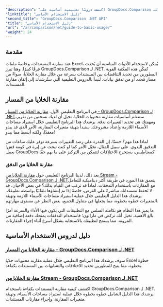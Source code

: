 ```yaml
---
"description": "اكتشف دروسًا تعليمية أساسية على GroupDocs.Comparison لـ .NET لمقارنة مستندات فعّالة وأفكارًا قيّمة حول التطوير. تعلّم كيفية مقارنة خلايا Excel بسهولة."
"linktitle": "دليل الاستخدام الأساسي"
"second_title": "GroupDocs.Comparison .NET API"
"title": "دليل الاستخدام الأساسي"
"url": "/ar/comparison/net/guide-to-basic-usage/"
"weight": 24
---
```


## مقدمة

عند مقارنة المستندات، وخاصةً ملفات Excel، يُمكن لاستخدام الأدوات المناسبة أن يُحدث فرقًا كبيرًا. وهنا تبرز GroupDocs.Comparison لـ .NET. تُمكّن هذه المكتبة القوية المطورين من تحديد التناقضات بين المستندات بسرعة من خلال مقارنة الخلايا، سواءً من مسار مُحدد أو من تدفق بيانات. لنبدأ بالدروس التعليمية التي ستُرشدك إلى إتقان مقارنة المستندات.

## مقارنة الخلايا من المسار

في البرنامج التعليمي الأول، [مقارنة الخلايا من المسار - GroupDocs.Comparison لـ .NET](./comparing-cells-from-path/)ستتعلم أساسيات مقارنة محتويات الخلايا. تخيل أن لديك نسختين من تقرير، ومهمتك هي تحديد التغييرات بدقة. يرشدك هذا البرنامج التعليمي خلال استيراد مساحات الأسماء اللازمة وإعداد مشروعك. ستبدأ بتهيئة متغيرات المقارنة، الأمر الذي قد يبدو معقدًا، ولكنه أبسط مما يبدو!

لماذا هذا مهم؟ حسنًا، إن القدرة على رصد التغييرات بسرعة توفر عليك ساعات من التدقيق اليدوي. على سبيل المثال، تخيّل الأمر كما لو كنت تبحث عن إبرة في كومة قش؛ يعمل GroupDocs كمغناطيس، يستخرج الاختلافات لتتمكن من التركيز على ما يهم حقًا.

### مقارنة الخلايا من الدفق

بعد ذلك، لدينا البرنامج التعليمي حول [مقارنة الخلايا من Stream - GroupDocs.Comparison لـ .NET](./comparing-cells-from-stream/)يتعمق هذا المورد في طريقة أكثر ديناميكية للتعامل مع المقارنات باستخدام التدفقات. لماذا قد ترغب في القيام بذلك؟ في بعض الأحيان، قد لا تُحفظ مستنداتك مباشرةً على القرص، خاصةً إذا تم إنشاؤها تلقائيًا بواسطة تطبيقك. يرشدك هذا الدليل التعليمي خلال عملية استيراد مساحات الأسماء اللازمة وتهيئة المتغيرات خطوة بخطوة، مما يجعلها في متناول الجميع، بغض النظر عن مستوى مهارتهم.

ما يميز هذا النظام هو تكامله السلس مع التطبيقات التي يكون فيها الأداء والسرعة أمرًا بالغ الأهمية. تخيل أنك تركض في ماراثون؛ فاستخدام التدفقات يمنحك دفعة إضافية من المرونة، مما يسمح لتطبيقك بالاستجابة بشكل أسرع أثناء إجراء المقارنات.

## دليل لدروس الاستخدام الأساسية
### [مقارنة الخلايا من المسار - GroupDocs.Comparison لـ .NET](./comparing-cells-from-path/)
سوف يرشدك هذا البرنامج التعليمي خلال عملية مقارنة محتويات خلايا Excel خطوة بخطوة، مما يتيح للمطورين تحديد الاختلافات والتشابهات بين المستندات بكفاءة.
### [مقارنة الخلايا من Stream - GroupDocs.Comparison لـ .NET](./comparing-cells-from-stream/)
اكتشف كيفية مقارنة المستندات بكفاءة باستخدام GroupDocs.Comparison لـ .NET. يرشدك هذا الدليل الشامل خطوة بخطوة خلال عملية استيراد مساحات الأسماء، وتهيئة متغيرات المقارنة، وإجراء مقارنات المستندات.